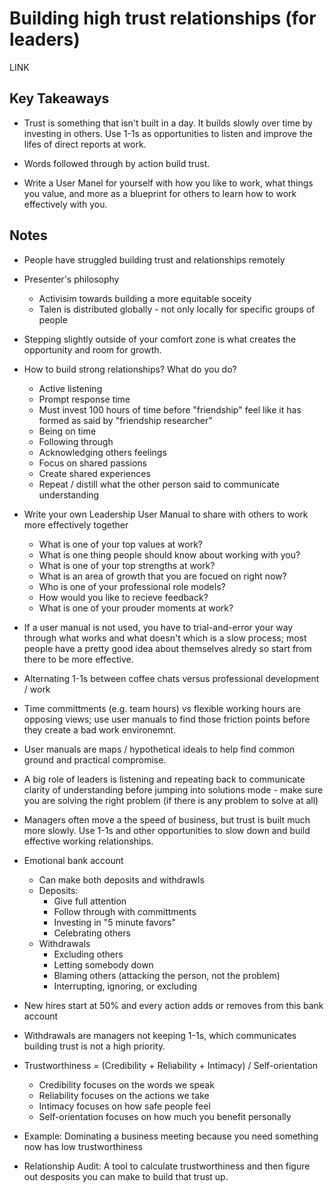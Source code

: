 # Building high trust relationships (for leaders)

LINK

## Key Takeaways

* Trust is something that isn't built in a day. It builds slowly over time by investing in others. Use 1-1s as opportunities to listen and improve the lifes of direct reports at work.

* Words followed through by action build trust.

* Write a User Manel for yourself with how you like to work, what things you value, and more as a blueprint for others to learn how to work effectively with you.

## Notes

* People have struggled building trust and relationships remotely
* Presenter's philosophy
  * Activisim towards building a more equitable soceity
  * Talen is distributed globally - not only locally for specific groups of people
* Stepping slightly outside of your comfort zone is what creates the opportunity and room for growth.

* How to build strong relationships? What do you do?
  * Active listening
  * Prompt response time
  * Must invest 100 hours of time before "friendship" feel like it has formed as said by "friendship researcher"
  * Being on time
  * Following through
  * Acknowledging others feelings
  * Focus on shared passions
  * Create shared experiences
  * Repeat / distill what the other person said to communicate understanding

* Write your own Leadership User Manual to share with others to work more effectively together
  * What is one of your top values at work?
  * What is one thing people should know about working with you?
  * What is one of your top strengths at work?
  * What is an area of growth that you are focued on right now?
  * Who is one of your professional role models?
  * How would you like to recieve feedback?
  * What is one of your prouder moments at work?
* If a user manual is not used, you have to trial-and-error your way through what works and what doesn't which is a slow process; most people have a pretty good idea about themselves alredy so start from there to be more effective.
* Alternating 1-1s between coffee chats versus professional development / work
* Time committments (e.g. team hours) vs flexible working hours are opposing views; use user manuals to find those friction points before they create a bad work environemnt.
* User manuals are maps / hypothetical ideals to help find common ground and practical compromise.

* A big role of leaders is listening and repeating back to communicate clarity of understanding before jumping into solutions mode - make sure you are solving the right problem (if there is any problem to solve at all)

* Managers often move a the speed of business, but trust is built much more slowly. Use 1-1s and other opportunities to slow down and build effective working relationships.

* Emotional bank account
  * Can make both deposits and withdrawls
  * Deposits:
    * Give full attention
    * Follow through with committments
    * Investing in "5 minute favors"
    * Celebrating others
  * Withdrawals
    * Excluding others
    * Letting somebody down
    * Blaming others (attacking the person, not the problem)
    * Interrupting, ignoring, or excluding
* New hires start at 50% and every action adds or removes from this bank account
* Withdrawals are managers not keeping 1-1s, which communicates building trust is not a high priority.

* Trustworthiness = (Credibility + Reliability + Intimacy) / Self-orientation
  * Credibility focuses on the words we speak
  * Reliability focuses on the actions we take
  * Intimacy focuses on how safe people feel
  * Self-orientation focuses on how much you benefit personally
* Example: Dominating a business meeting because you need something now has low trustworthiness

* Relationship Audit: A tool to calculate trustworthiness and then figure out desposits you can make to build that trust up.
